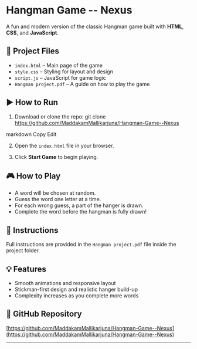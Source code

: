 # Hangman Game -- Nexus

A fun and modern version of the classic Hangman game built with **HTML**, **CSS**, and **JavaScript**.

## 📁 Project Files

- `index.html` – Main page of the game
- `style.css` – Styling for layout and design
- `script.js` – JavaScript for game logic
- `Hangman project.pdf` – A guide on how to play the game

## ▶️ How to Run

1. Download or clone the repo:
git clone https://github.com/MaddakamMallikarjuna/Hangman-Game--Nexus

markdown
Copy
Edit

2. Open the `index.html` file in your browser.

3. Click **Start Game** to begin playing.

## 🎮 How to Play

- A word will be chosen at random.
- Guess the word one letter at a time.
- For each wrong guess, a part of the hanger is drawn.
- Complete the word before the hangman is fully drawn!

## 📄 Instructions

Full instructions are provided in the `Hangman project.pdf` file inside the project folder.

## 💡 Features

- Smooth animations and responsive layout
- Stickman-first design and realistic hanger build-up
- Complexity increases as you complete more words

## 🔗 GitHub Repository

[https://github.com/MaddakamMallikarjuna/Hangman-Game--Nexus](https://github.com/MaddakamMallikarjuna/Hangman-Game--Nexus)

---
